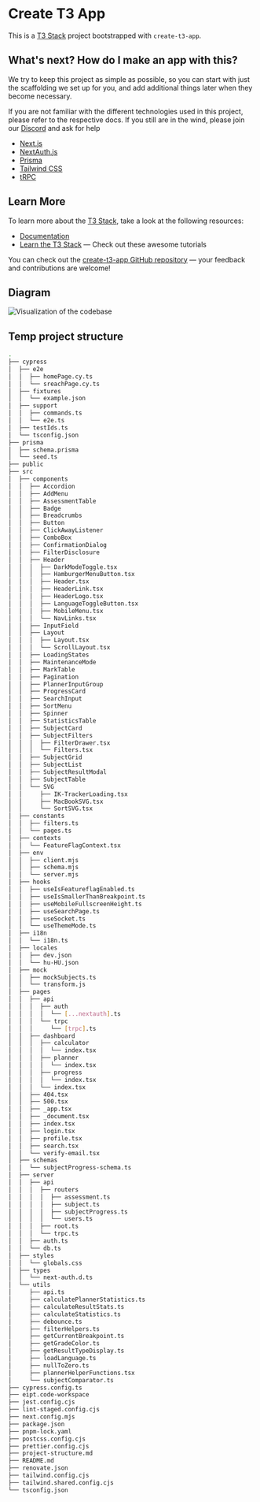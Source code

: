 # Create T3 App

This is a [T3 Stack](https://create.t3.gg/) project bootstrapped with `create-t3-app`.

## What's next? How do I make an app with this?

We try to keep this project as simple as possible, so you can start with just the scaffolding we set up for you, and add additional things later when they become necessary.

If you are not familiar with the different technologies used in this project, please refer to the respective docs. If you still are in the wind, please join our [Discord](https://t3.gg/discord) and ask for help

- [Next.js](https://nextjs.org)
- [NextAuth.js](https://next-auth.js.org)
- [Prisma](https://prisma.io)
- [Tailwind CSS](https://tailwindcss.com)
- [tRPC](https://trpc.io)

## Learn More

To learn more about the [T3 Stack](https://create.t3.gg/), take a look at the following resources:

- [Documentation](https://create.t3.gg/)
- [Learn the T3 Stack](https://create.t3.gg/en/faq#what-learning-resources-are-currently-available) — Check out these awesome tutorials

You can check out the [create-t3-app GitHub repository](https://github.com/t3-oss/create-t3-app) — your feedback and contributions are welcome!

## Diagram

![Visualization of the codebase](./diagram.svg)

## Temp project structure

```bash
.
├── cypress
│  ├── e2e
│  │  ├── homePage.cy.ts
│  │  └── sreachPage.cy.ts
│  ├── fixtures
│  │  └── example.json
│  ├── support
│  │  ├── commands.ts
│  │  └── e2e.ts
│  ├── testIds.ts
│  └── tsconfig.json
├── prisma
│  ├── schema.prisma
│  └── seed.ts
├── public
├── src
│  ├── components
│  │  ├── Accordion
│  │  ├── AddMenu
│  │  ├── AssessmentTable
│  │  ├── Badge
│  │  ├── Breadcrumbs
│  │  ├── Button
│  │  ├── ClickAwayListener
│  │  ├── ComboBox
│  │  ├── ConfirmationDialog
│  │  ├── FilterDisclosure
│  │  ├── Header
│  │  │  ├── DarkModeToggle.tsx
│  │  │  ├── HamburgerMenuButton.tsx
│  │  │  ├── Header.tsx
│  │  │  ├── HeaderLink.tsx
│  │  │  ├── HeaderLogo.tsx
│  │  │  ├── LanguageToggleButton.tsx
│  │  │  ├── MobileMenu.tsx
│  │  │  └── NavLinks.tsx
│  │  ├── InputField
│  │  ├── Layout
│  │  │  ├── Layout.tsx
│  │  │  └── ScrollLayout.tsx
│  │  ├── LoadingStates
│  │  ├── MaintenanceMode
│  │  ├── MarkTable
│  │  ├── Pagination
│  │  ├── PlannerInputGroup
│  │  ├── ProgressCard
│  │  ├── SearchInput
│  │  ├── SortMenu
│  │  ├── Spinner
│  │  ├── StatisticsTable
│  │  ├── SubjectCard
│  │  ├── SubjectFilters
│  │  │  ├── FilterDrawer.tsx
│  │  │  └── Filters.tsx
│  │  ├── SubjectGrid
│  │  ├── SubjectList
│  │  ├── SubjectResultModal
│  │  ├── SubjectTable
│  │  └── SVG
│  │     ├── IK-TrackerLoading.tsx
│  │     ├── MacBookSVG.tsx
│  │     └── SortSVG.tsx
│  ├── constants
│  │  ├── filters.ts
│  │  └── pages.ts
│  ├── contexts
│  │  └── FeatureFlagContext.tsx
│  ├── env
│  │  ├── client.mjs
│  │  ├── schema.mjs
│  │  └── server.mjs
│  ├── hooks
│  │  ├── useIsFeatureflagEnabled.ts
│  │  ├── useIsSmallerThanBreakpoint.ts
│  │  ├── useMobileFullscreenHeight.ts
│  │  ├── useSearchPage.ts
│  │  ├── useSocket.ts
│  │  └── useThemeMode.ts
│  ├── i18n
│  │  └── i18n.ts
│  ├── locales
│  │  ├── dev.json
│  │  └── hu-HU.json
│  ├── mock
│  │  ├── mockSubjects.ts
│  │  └── transform.js
│  ├── pages
│  │  ├── api
│  │  │  ├── auth
│  │  │  │  └── [...nextauth].ts
│  │  │  └── trpc
│  │  │     └── [trpc].ts
│  │  ├── dashboard
│  │  │  ├── calculator
│  │  │  │  └── index.tsx
│  │  │  ├── planner
│  │  │  │  └── index.tsx
│  │  │  ├── progress
│  │  │  │  └── index.tsx
│  │  │  └── index.tsx
│  │  ├── 404.tsx
│  │  ├── 500.tsx
│  │  ├── _app.tsx
│  │  ├── _document.tsx
│  │  ├── index.tsx
│  │  ├── login.tsx
│  │  ├── profile.tsx
│  │  ├── search.tsx
│  │  └── verify-email.tsx
│  ├── schemas
│  │  └── subjectProgress-schema.ts
│  ├── server
│  │  ├── api
│  │  │  ├── routers
│  │  │  │  ├── assessment.ts
│  │  │  │  ├── subject.ts
│  │  │  │  ├── subjectProgress.ts
│  │  │  │  └── users.ts
│  │  │  ├── root.ts
│  │  │  └── trpc.ts
│  │  ├── auth.ts
│  │  └── db.ts
│  ├── styles
│  │  └── globals.css
│  ├── types
│  │  └── next-auth.d.ts
│  └── utils
│     ├── api.ts
│     ├── calculatePlannerStatistics.ts
│     ├── calculateResultStats.ts
│     ├── calculateStatistics.ts
│     ├── debounce.ts
│     ├── filterHelpers.ts
│     ├── getCurrentBreakpoint.ts
│     ├── getGradeColor.ts
│     ├── getResultTypeDisplay.ts
│     ├── loadLanguage.ts
│     ├── nullToZero.ts
│     ├── plannerHelperFunctions.tsx
│     └── subjectComparator.ts
├── cypress.config.ts
├── eipt.code-workspace
├── jest.config.cjs
├── lint-staged.config.cjs
├── next.config.mjs
├── package.json
├── pnpm-lock.yaml
├── postcss.config.cjs
├── prettier.config.cjs
├── project-structure.md
├── README.md
├── renovate.json
├── tailwind.config.cjs
├── tailwind.shared.config.cjs
└── tsconfig.json
```
